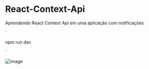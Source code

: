 # React-Context-Api
Aprendendo React Context Api em uma aplicação com notificações

`

npm run dev

`

![image](https://user-images.githubusercontent.com/86486202/202087210-963bbc49-6d87-48e0-bbd2-090c56982704.png)
